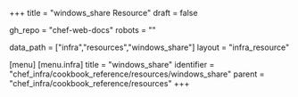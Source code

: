 +++
title = "windows_share Resource"
draft = false

gh_repo = "chef-web-docs"
robots = ""

data_path = ["infra","resources","windows_share"]
layout = "infra_resource"


[menu]
  [menu.infra]
    title = "windows_share"
    identifier = "chef_infra/cookbook_reference/resources/windows_share"
    parent = "chef_infra/cookbook_reference/resources"
+++

<!-- The contents of this page are automatically generated from the windows_share.yaml file in the data directory. -->
<!-- To suggest a change, edit the https://github.com/chef/chef/blob/master/lib/chef/resource/windows_share.rb file
      and submit a pull request to the https://github.com/chef/chef repository. -->
